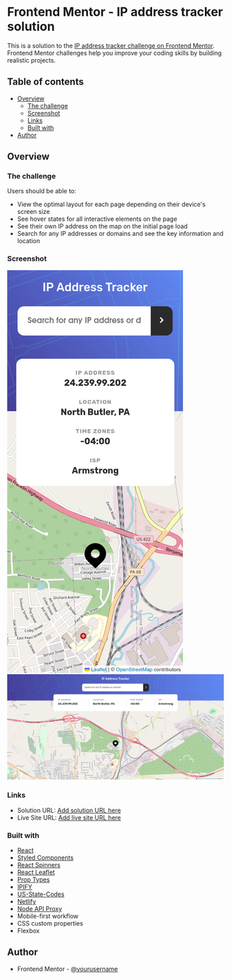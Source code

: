 # Frontend Mentor - IP address tracker solution

This is a solution to the [IP address tracker challenge on Frontend Mentor](https://www.frontendmentor.io/challenges/ip-address-tracker-I8-0yYAH0). Frontend Mentor challenges help you improve your coding skills by building realistic projects.

## Table of contents

- [Overview](#overview)
  - [The challenge](#the-challenge)
  - [Screenshot](#screenshot)
  - [Links](#links)
  - [Built with](#built-with)
- [Author](#author)

## Overview

### The challenge

Users should be able to:

- View the optimal layout for each page depending on their device's screen size
- See hover states for all interactive elements on the page
- See their own IP address on the map on the initial page load
- Search for any IP addresses or domains and see the key information and location

### Screenshot

![Mobile](./screen-shots/mobile-sc.png)
![Desktop](./screen-shots/desktop-sc.png)

### Links

- Solution URL: [Add solution URL here](https://your-solution-url.com)
- Live Site URL: [Add live site URL here](https://your-live-site-url.com)

### Built with

- [React](https://reactjs.org/)
- [Styled Components](https://styled-components.com/)
- [React Spinners](https://www.npmjs.com/package/react-spinners/)
- [React Leaflet](https://react-leaflet.js.org/)
- [Prop Types](https://www.npmjs.com/package/prop-types/)
- [IPIFY](https://www.ipify.org/)
- [US-State-Codes](https://www.npmjs.com/package/us-state-codes/)
- [Netlify](https://app.netlify.com/)
- [Node API Proxy](https://github.com/Jakelanghel/api-proxy-server/)
- Mobile-first workflow
- CSS custom properties
- Flexbox

## Author

- Frontend Mentor - [@yourusername](https://www.frontendmentor.io/profile/yourusername)
